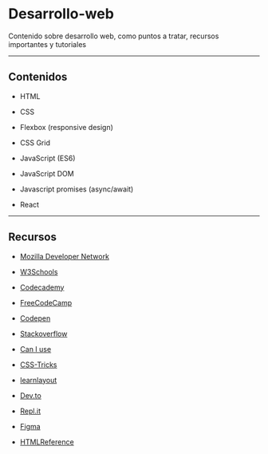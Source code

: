 # Desarrollo-web

Contenido sobre desarrollo web, como puntos a tratar, recursos importantes y tutoriales

---

## Contenidos

* HTML

* CSS

* Flexbox (responsive design)

* CSS Grid

* JavaScript (ES6)

* JavaScript DOM

* Javascript promises (async/await)

* React

---

## Recursos

* [Mozilla Developer Network](https://developer.mozilla.org/es/docs/Web/JavaScript)

* [W3Schools](https://www.w3schools.com/)

* [Codecademy](https://www.codecademy.com/)

* [FreeCodeCamp](https://www.freecodecamp.org/)

* [Codepen](https://codepen.io/)

* [Stackoverflow](https://stackoverflow.com/)

* [Can I use](https://caniuse.com/)

* [CSS-Tricks](https://css-tricks.com/)

* [learnlayout](http://learnlayout.com/)

* [Dev.to](https://dev.to/)

* [Repl.it](https://repl.it/)

* [Figma](https://www.figma.com/)

* [HTMLReference](https://htmlreference.io/)
